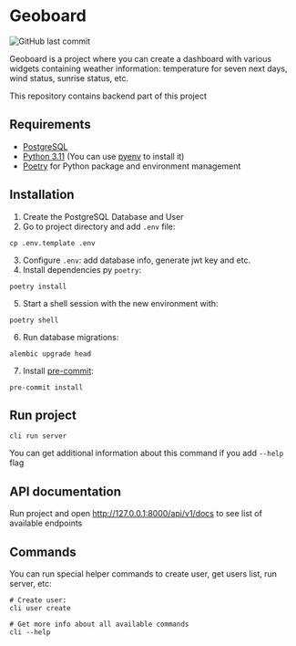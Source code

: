 # Geoboard

![GitHub last commit](https://img.shields.io/github/last-commit/esutoru/geoboard)

Geoboard is a project where you can create a dashboard with various widgets containing weather 
information: temperature for seven next days, wind status, sunrise status, etc.

This repository contains backend part of this project

## Requirements

* [PostgreSQL](https://www.postgresql.org/)
* [Python 3.11](https://www.python.org/) (You can use [pyenv](https://github.com/pyenv/pyenv) 
to install it)
* [Poetry](https://python-poetry.org/) for Python package and environment management

## Installation

1. Create the PostgreSQL Database and User
2. Go to project directory and add `.env` file:
```
cp .env.template .env
```
3. Configure `.env`: add database info, generate jwt key and etc.
4. Install dependencies py `poetry`:
```
poetry install
```
5. Start a shell session with the new environment with:
```
poetry shell
```
6. Run database migrations:
```
alembic upgrade head
```
7. Install [pre-commit](https://pre-commit.com/):
```
pre-commit install
```

## Run project
```
cli run server
```
You can get additional information about this command if you add `--help` flag

## API documentation

Run project and open http://127.0.0.1:8000/api/v1/docs to see list of available endpoints

## Commands

You can run special helper commands to create user, get users list, run server, etc:
```
# Create user:
cli user create

# Get more info about all available commands
cli --help
```
